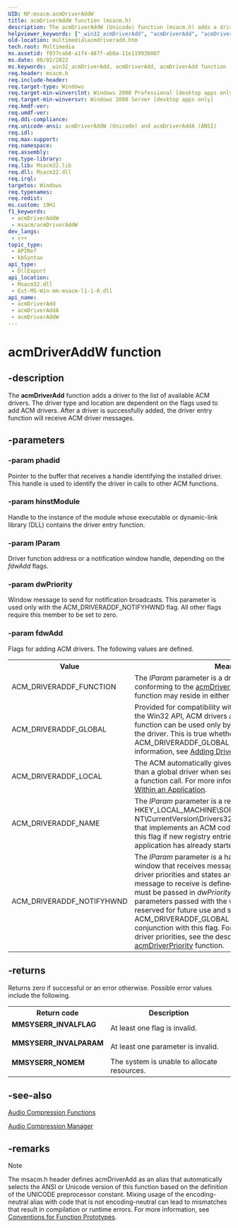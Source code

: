 ```yaml
---
UID: NF:msacm.acmDriverAddW
title: acmDriverAddW function (msacm.h)
description: The acmDriverAddW (Unicode) function (msacm.h) adds a driver to the list of available ACM drivers. (acmDriverAddW)
helpviewer_keywords: ["_win32_acmDriverAdd", "acmDriverAdd", "acmDriverAdd function [Windows Multimedia]", "acmDriverAddW", "msacm/acmDriverAdd", "msacm/acmDriverAddW", "multimedia.acmdriveradd"]
old-location: multimedia\acmdriveradd.htm
tech.root: Multimedia
ms.assetid: f037cab8-a1f4-487f-ab0a-11e11993b007
ms.date: 08/02/2022
ms.keywords: _win32_acmDriverAdd, acmDriverAdd, acmDriverAdd function [Windows Multimedia], acmDriverAddA, acmDriverAddW, msacm/acmDriverAdd, msacm/acmDriverAddA, msacm/acmDriverAddW, multimedia.acmdriveradd
req.header: msacm.h
req.include-header: 
req.target-type: Windows
req.target-min-winverclnt: Windows 2000 Professional [desktop apps only]
req.target-min-winversvr: Windows 2000 Server [desktop apps only]
req.kmdf-ver: 
req.umdf-ver: 
req.ddi-compliance: 
req.unicode-ansi: acmDriverAddW (Unicode) and acmDriverAddA (ANSI)
req.idl: 
req.max-support: 
req.namespace: 
req.assembly: 
req.type-library: 
req.lib: Msacm32.lib
req.dll: Msacm32.dll
req.irql: 
targetos: Windows
req.typenames: 
req.redist: 
ms.custom: 19H1
f1_keywords:
 - acmDriverAddW
 - msacm/acmDriverAddW
dev_langs:
 - c++
topic_type:
 - APIRef
 - kbSyntax
api_type:
 - DllExport
api_location:
 - Msacm32.dll
 - Ext-MS-Win-mm-msacm-l1-1-0.dll
api_name:
 - acmDriverAdd
 - acmDriverAddA
 - acmDriverAddW
---
```


# acmDriverAddW function


## -description

The <b>acmDriverAdd</b> function adds a driver to the list of available ACM drivers. The driver type and location are dependent on the flags used to add ACM drivers. After a driver is successfully added, the driver entry function will receive ACM driver messages.

## -parameters

### -param phadid

Pointer to the buffer that receives a handle identifying the installed driver. This handle is used to identify the driver in calls to other ACM functions.

### -param hinstModule

Handle to the instance of the module whose executable or dynamic-link library (DLL) contains the driver entry function.

### -param lParam

Driver function address or a notification window handle, depending on the <i>fdwAdd</i> flags.

### -param dwPriority

Window message to send for notification broadcasts. This parameter is used only with the ACM_DRIVERADDF_NOTIFYHWND flag. All other flags require this member to be set to zero.

### -param fdwAdd

Flags for adding ACM drivers. The following values are defined.

<table>
<tr>
<th>Value
</th>
<th>Meaning
</th>
</tr>
<tr>
<td>ACM_DRIVERADDF_FUNCTION</td>
<td>The <i>lParam</i> parameter is a driver function address conforming to the <a href="/windows/desktop/api/msacm/nc-msacm-acmdriverproc">acmDriverProc</a> prototype. The function may reside in either an executable or DLL file.</td>
</tr>
<tr>
<td>ACM_DRIVERADDF_GLOBAL</td>
<td>Provided for compatibility with 16-bit applications. For the Win32 API, ACM drivers added by the <b>acmDriverAdd</b> function can be used only by the application that added the driver. This is true whether or not ACM_DRIVERADDF_GLOBAL is specified. For more information, see <a href="/windows/desktop/Multimedia/adding-drivers-within-an-application">Adding Drivers Within an Application</a>.</td>
</tr>
<tr>
<td>ACM_DRIVERADDF_LOCAL</td>
<td>The ACM automatically gives a local driver higher priority than a global driver when searching for a driver to satisfy a function call. For more information, see <a href="/windows/desktop/Multimedia/adding-drivers-within-an-application">Adding Drivers Within an Application</a>.</td>
</tr>
<tr>
<td>ACM_DRIVERADDF_NAME</td>
<td>The <i>lParam</i> parameter is a registry value name in HKEY_LOCAL_MACHINE\SOFTWARE\Microsoft\Windows NT\CurrentVersion\Drivers32. The value identifies a DLL that implements an ACM codec. Applications can use this flag if new registry entries are created after the application has already started using the ACM.</td>
</tr>
<tr>
<td>ACM_DRIVERADDF_NOTIFYHWND</td>
<td>The <i>lParam</i> parameter is a handle of a notification window that receives messages when changes to global driver priorities and states are made. The window message to receive is defined by the application and must be passed in <i>dwPriority</i>. The <i>wParam</i> and <i>lParam</i> parameters passed with the window message are reserved for future use and should be ignored. ACM_DRIVERADDF_GLOBAL cannot be specified in conjunction with this flag. For more information about driver priorities, see the description for the <a href="/windows/desktop/api/msacm/nf-msacm-acmdriverpriority">acmDriverPriority</a> function.</td>
</tr>
</table>

## -returns

Returns zero if successful or an error otherwise. Possible error values include the following.

<table>
<tr>
<th>Return code</th>
<th>Description</th>
</tr>
<tr>
<td width="40%">
<dl>
<dt><b>MMSYSERR_INVALFLAG</b></dt>
</dl>
</td>
<td width="60%">
At least one flag is invalid.

</td>
</tr>
<tr>
<td width="40%">
<dl>
<dt><b>MMSYSERR_INVALPARAM</b></dt>
</dl>
</td>
<td width="60%">
At least one parameter is invalid.

</td>
</tr>
<tr>
<td width="40%">
<dl>
<dt><b>MMSYSERR_NOMEM</b></dt>
</dl>
</td>
<td width="60%">
The system is unable to allocate resources.

</td>
</tr>
</table>

## -see-also

<a href="/windows/desktop/Multimedia/audio-compression-functions">Audio Compression Functions</a>



<a href="/windows/desktop/Multimedia/audio-compression-manager">Audio Compression Manager</a>

## -remarks

> [!NOTE]
> The msacm.h header defines acmDriverAdd as an alias that automatically selects the ANSI or Unicode version of this function based on the definition of the UNICODE preprocessor constant. Mixing usage of the encoding-neutral alias with code that is not encoding-neutral can lead to mismatches that result in compilation or runtime errors. For more information, see [Conventions for Function Prototypes](/windows/win32/intl/conventions-for-function-prototypes).
